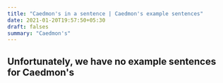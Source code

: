 ```yaml
---
title: "Caedmon's in a sentence | Caedmon's example sentences"
date: 2021-01-20T19:57:50+05:30
draft: falses
summary: "Caedmon's"
---
```

## Unfortunately, we have no example sentences for Caedmon's                 
